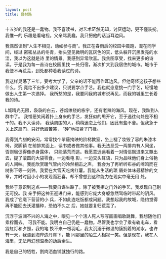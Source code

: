 ```yaml
---
layout: post
title: 蠢材路
---
```



十五岁的我还是一蠢物。我不喜读书，对艺术茫然无知，讨厌运动，更不懂装扮。我惟一的
乐趣是看电视。父亲骂我蠢，我只把他的话当耳边风。

我偶然读到“人生不相见，动如参与商”。我正在春雨后的校园中晨跑，混在同学间，经过
密密丛丛的冬青，抬头望见微明的瓦灰色的天，低头躲开沉黑发亮的水洼，我以为这就是诗
里的情景。我感到异常欣喜。我贪图享受，找来更多的诗读。于是我为每一首诗在校园里找
一处归宿，渐次扩大到我居住的城市。城市于我便不再荒芜，到处都种着我读过的诗。

我这样晃荡了三年，要考大学了，父亲的话不能再作耳边风。但他奇怪这孩子想些什么，究
竟给不出多少建议，只说要学点手艺。我也就恣意挑一门手艺，轻慢地做出人生第一次选择。
我所愁的是，我要同我的城市说再见，而我的城里生长着我的诗。

L城晴光无限，袅袅的白云，苍烟缭绕的栋宇，还有老辣的海风。现在，我跌到人群中了。
我憎恶笑闹着扑上身来的手艺，发狂似的甩开它，至于逃往何处是不相干的。我不大读诗，
我读周围的人，稍稍迷恋上他们，因此有些不舍。但我急于关上这扇门，只好低眉苦笑，
“砰”地扣紧了门栓。

我得到片刻的安闲，常常找个翠藤掩映的阶梯教室，坐上褪了妆毁了容的朱漆木椅，双脚镇
在前排凳面上，读书或者做其他事。我无法忍受一两排内有人同坐，否则局促得像赤身露体，
只能落荒而逃。我愿意远远看着一对情侣飘进来又飘出去，提了滚圆的大袋零食，一边看电
影，一边交头耳语，只为品味他们身上俗艳的人间味。我能欣赏暖气管内的泠然相击之声。
我会为了再听听布谷的啼鸣而在树影下等一刻钟。我爱在大雪天吃烤红薯。我能从生活的琐
屑处体味最精妙的文章，并时时因小小的发现而狂喜，却不曾想到这种能力在现实中毫无用
处。

我终于意识到这点——我要自谋生路了。除了被我拒之门外的手艺，我发现自己别无可投。我
亲手把这神王迎进门来，能感到它庞大身躯悠然驾临时带起的阴风。我成了它麾下营营的小
兵，不如此连吃饭都成问题。我想起我的故城，隐约觉得再不能回去沃灌播种，恐怕不久之
后，她就要复归荒芜了。

沉浮于波澜不兴的人海之中，眼见一个个活人死人写写画画唱歌跳舞，我想随他们乘桴而去。
可我不能。我明白自己仍是一蠢物。尽管我也学会了乘有轨电车，看霓虹灯和夕照，我的笔
换不来一根羽毛，我太沉溺于微温的簇拥着的潮水。也许有一天，我漂到海岸边丹崖下，能
同那里的陌生人相视一笑。但是现在，我在人海里，无法再幻想温柔的劫后余生。

我是自己的牺牲，割肉洒血铺就独行的路。

